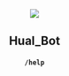 <div align="center">
  <img src="https://upload.cc/i1/2023/01/03/vNlzk7.png"/>

## <b>Hual_Bot</b>
  
#### `/help`
</div>
